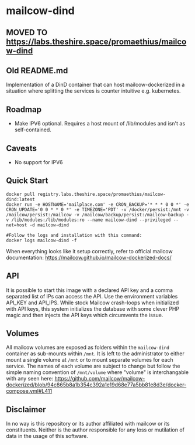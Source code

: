 # mailcow-dind

## MOVED TO https://labs.theshire.space/promaethius/mailcow-dind

## Old README.md

Implementation of a DinD container that can host mailcow-dockerized in a situation where splitting the services is counter intuitive e.g. kubernetes.

## Roadmap
* Make IPV6 optional. Requires a host mount of /lib/modules and isn't as self-contained.

## Caveats
* No support for IPV6

## Quick Start

```
docker pull registry.labs.theshire.space/promaethius/mailcow-dind:latest
docker run -e HOSTNAME='mailplace.com' -e CRON_BACKUP='* * * 0 0 *' -e CRON_UPDATE='0 0 * * 0 *' -e TIMEZONE='PDT' -v /docker/persist:/mnt -v /mailcow/persist:/mailcow -v /mailcow/backup/persist:/mailcow-backup -v /lib/modules:/lib/modules:ro --name mailcow-dind --privileged --net=host -d mailcow-dind

#Follow the logs and installation with this command:
docker logs mailcow-dind -f
```

When everything looks like it setup correctly, refer to official mailcow documentation: https://mailcow.github.io/mailcow-dockerized-docs/

## API

It is possible to start this image with a declared API key and a comma separated list of IPs can access the API.
Use the environment variables API_KEY and API_IPS. While stock Mailcow crash-loops when initialized with API keys, this system initializes the database with some clever PHP magic and then injects the API keys which circumvents the issue.

## Volumes

All mailcow volumes are exposed as folders within the `mailcow-dind` container as sub-mounts within `/mnt`. It is left to the administrator to either mount a single volume at `/mnt` or to mount separate volumes for each service. The names of each volume are subject to change but follow the simple naming convention of `/mnt/volume` where "volume" is interchangable with any seen here: https://github.com/mailcow/mailcow-dockerized/blob/94c865b8a1b354c392a1e19d68e77a5bb81e8d3e/docker-compose.yml#L411

## Disclaimer
In no way is this repository or its author affiliated with mailcow or its constituents. Neither is the author responsible for any loss or mutilation of data in the usage of this software.
